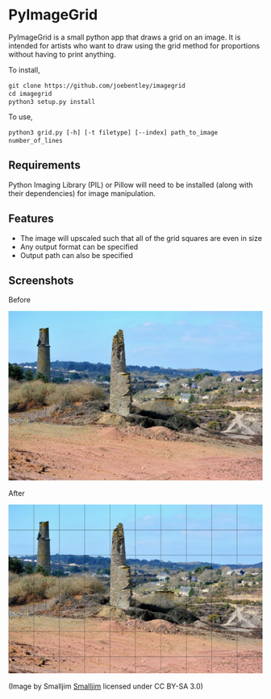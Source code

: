 PyImageGrid
===========

PyImageGrid is a small python app that draws a grid on an image. It is intended for artists who want to draw using the grid method for proportions without having to print anything.

To install,

    git clone https://github.com/joebentley/imagegrid
    cd imagegrid
    python3 setup.py install

To use,

    python3 grid.py [-h] [-t filetype] [--index] path_to_image number_of_lines

Requirements
------------

Python Imaging Library (PIL) or Pillow will need to be installed (along with their dependencies) for image manipulation.

Features
--------

- The image will upscaled such that all of the grid squares are even in size
- Any output format can be specified
- Output path can also be specified

Screenshots
-----------

Before

![](sample.jpg)

After

![](grid_sample.jpg)

(Image by Smalljim [Smalljim](http://en.wikipedia.org/wiki/Goon_Gumpas#mediaviewer/File:Goon_Gumpas_from_Wheal_Maid_DSC_2951.jpg) licensed under CC BY-SA 3.0)
